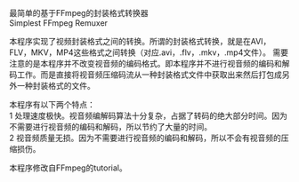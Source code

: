 最简单的基于FFmpeg的封装格式转换器 \
Simplest FFmpeg Remuxer


本程序实现了视频封装格式之间的转换。所谓的封装格式转换，就是在AVI，FLV，MKV，MP4这些格式之间转换（对应.avi，.flv，.mkv，.mp4文件）。
需要注意的是本程序并不改变视音频的编码格式。即本程序并不进行视音频的编码和解码工作。而是直接将视音频压缩码流从一种封装格式文件中获取出来然后打包成另外一种封装格式的文件。

本程序有以下两个特点：\
1 处理速度极快。视音频编解码算法十分复杂，占据了转码的绝大部分时间。因为不需要进行视音频的编码和解码，所以节约了大量的时间。\
2 视音频质量无损。因为不需要进行视音频的编码和解码，所以不会有视音频的压缩损伤。

本程序修改自FFmpeg的tutorial。


